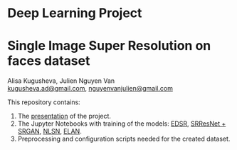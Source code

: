 # Deep Learning Project
# Single Image Super Resolution on faces dataset

Alisa Kugusheva, Julien Nguyen Van <br/>
kugusheva.ad@gmail.com, nguyenvanjulien@gmail.com <br/>

This repository contains:
1. The [presentation](https://youtu.be/C2b1vl_4BBA) of the project.
2. The Jupyter Notebooks with training of the models:
  [EDSR](https://github.com/AlisaKugusheva/DeepLearningProject/blob/main/EDSR.ipynb), 
  [SRResNet + SRGAN](https://github.com/AlisaKugusheva/DeepLearningProject/blob/main/SRGAN_SRResNet.ipynb), 
  [NLSN](https://github.com/AlisaKugusheva/DeepLearningProject/blob/main/NLSN.ipynb), 
  [ELAN](https://github.com/AlisaKugusheva/DeepLearningProject/blob/main/ELAN.ipynb).
3. Preprocessing and configuration scripts needed for the created dataset.
